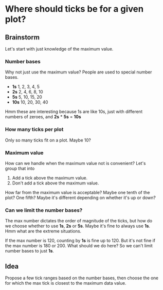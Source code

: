 Where should ticks be for a given plot?
====

## Brainstorm

Let's start with just knowledge of the maximum value.

### Number bases
Why not just use the maximum value? People are used to special number bases.

* **1s** 1, 2, 3, 4, 5
* **2s** 2, 4, 6, 8, 10
* **5s** 5, 10, 15, 20
* **10s** 10, 20, 30, 40

Hmm these are interesting because 1s are like 10s, just with different
numbers of zeroes, and **2s** * **5s** = **10s**

### How many ticks per plot
Only so many ticks fit on a plot. Maybe 10?

### Maximum value
How can we handle when the maximum value not is convenient? Let's group that
into

1. Add a tick above the maximum value.
2. Don't add a tick above the maximum value.

How far from the maximum value is acceptable? Maybe one tenth of the plot?
One fifth? Maybe it's different depending on whether it's up or down?

### Can we limit the number bases?
The max number dictates the order of magnitude of the ticks, but how do we
choose whether to use **1s**, **2s** or **5s**. Maybe it's fine to always
use **1s**. Hmm what are the extreme situations.

If the max number is 120, counting by **1s** is fine up to 120. But it's
not fine if the max number is 180 or 200. What should we do here? So we
can't limit number bases to just **1s**.

## Idea
Propose a few tick ranges based on the number bases, then choose the one
for which the max tick is closest to the maximum data value.
